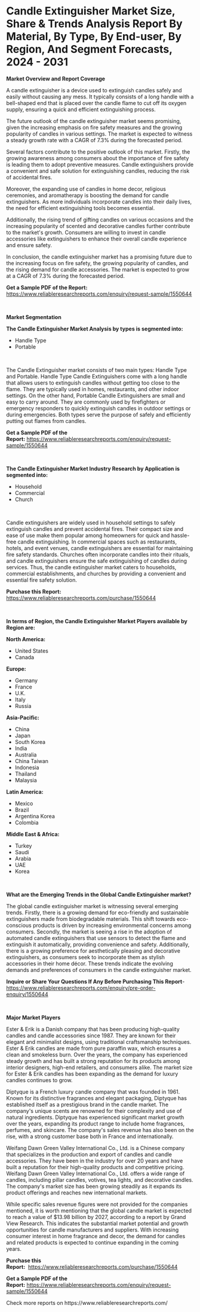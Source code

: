 <p><h1>Candle Extinguisher Market Size, Share & Trends Analysis Report By Material, By Type, By End-user, By Region, And Segment Forecasts, 2024 - 2031</h1></p><p><strong>Market Overview and Report Coverage</strong></p>
<p><p>A candle extinguisher is a device used to extinguish candles safely and easily without causing any mess. It typically consists of a long handle with a bell-shaped end that is placed over the candle flame to cut off its oxygen supply, ensuring a quick and efficient extinguishing process.</p><p>The future outlook of the candle extinguisher market seems promising, given the increasing emphasis on fire safety measures and the growing popularity of candles in various settings. The market is expected to witness a steady growth rate with a CAGR of 7.3% during the forecasted period.</p><p>Several factors contribute to the positive outlook of this market. Firstly, the growing awareness among consumers about the importance of fire safety is leading them to adopt preventive measures. Candle extinguishers provide a convenient and safe solution for extinguishing candles, reducing the risk of accidental fires.</p><p>Moreover, the expanding use of candles in home decor, religious ceremonies, and aromatherapy is boosting the demand for candle extinguishers. As more individuals incorporate candles into their daily lives, the need for efficient extinguishing tools becomes essential.</p><p>Additionally, the rising trend of gifting candles on various occasions and the increasing popularity of scented and decorative candles further contribute to the market's growth. Consumers are willing to invest in candle accessories like extinguishers to enhance their overall candle experience and ensure safety.</p><p>In conclusion, the candle extinguisher market has a promising future due to the increasing focus on fire safety, the growing popularity of candles, and the rising demand for candle accessories. The market is expected to grow at a CAGR of 7.3% during the forecasted period.</p></p>
<p><strong>Get a Sample PDF of the Report:</strong> <a href="https://www.reliableresearchreports.com/enquiry/request-sample/1550644">https://www.reliableresearchreports.com/enquiry/request-sample/1550644</a></p>
<p>&nbsp;</p>
<p><strong>Market Segmentation</strong></p>
<p><strong>The Candle Extinguisher Market Analysis by types is segmented into:</strong></p>
<p><ul><li>Handle Type</li><li>Portable</li></ul></p>
<p>&nbsp;</p>
<p><p>The Candle Extinguisher market consists of two main types: Handle Type and Portable. Handle Type Candle Extinguishers come with a long handle that allows users to extinguish candles without getting too close to the flame. They are typically used in homes, restaurants, and other indoor settings. On the other hand, Portable Candle Extinguishers are small and easy to carry around. They are commonly used by firefighters or emergency responders to quickly extinguish candles in outdoor settings or during emergencies. Both types serve the purpose of safely and efficiently putting out flames from candles.</p></p>
<p><strong>Get a Sample PDF of the Report:</strong>&nbsp;<a href="https://www.reliableresearchreports.com/enquiry/request-sample/1550644">https://www.reliableresearchreports.com/enquiry/request-sample/1550644</a></p>
<p>&nbsp;</p>
<p><strong>The Candle Extinguisher Market Industry Research by Application is segmented into:</strong></p>
<p><ul><li>Household</li><li>Commercial</li><li>Church</li></ul></p>
<p>&nbsp;</p>
<p><p>Candle extinguishers are widely used in household settings to safely extinguish candles and prevent accidental fires. Their compact size and ease of use make them popular among homeowners for quick and hassle-free candle extinguishing. In commercial spaces such as restaurants, hotels, and event venues, candle extinguishers are essential for maintaining fire safety standards. Churches often incorporate candles into their rituals, and candle extinguishers ensure the safe extinguishing of candles during services. Thus, the candle extinguisher market caters to households, commercial establishments, and churches by providing a convenient and essential fire safety solution.</p></p>
<p><strong>Purchase this Report:</strong>&nbsp; <a href="https://www.reliableresearchreports.com/purchase/1550644">https://www.reliableresearchreports.com/purchase/1550644</a></p>
<p>&nbsp;</p>
<p><strong>In terms of Region, the Candle Extinguisher Market Players available by Region are:</strong></p>
<p>
    <p> <strong> North America: </strong>
        <ul>
            <li>United States</li>
            <li>Canada</li>
        </ul>
        </p> 
    <p> <strong> Europe: </strong>
        <ul>
            <li>Germany</li>
            <li>France</li>
            <li>U.K.</li>
            <li>Italy</li>
            <li>Russia</li>
        </ul>
        </p> 
    <p> <strong> Asia-Pacific: </strong>
        <ul>
            <li>China</li>
            <li>Japan</li>
            <li>South Korea</li>
            <li>India</li>
            <li>Australia</li>
            <li>China Taiwan</li>
            <li>Indonesia</li>
            <li>Thailand</li>
            <li>Malaysia</li>
        </ul>
        </p> 
    <p> <strong> Latin America: </strong>
        <ul>
            <li>Mexico</li>
            <li>Brazil</li>
            <li>Argentina Korea</li>
            <li>Colombia</li>
        </ul>
        </p> 
    <p> <strong> Middle East & Africa: </strong>
        <ul>
            <li>Turkey</li>
            <li>Saudi</li>
            <li>Arabia</li>
            <li>UAE</li>
            <li>Korea</li>
        </ul>
    </p>
    </p>
<p>&nbsp;</p>
<p><strong>What are the Emerging Trends in the Global Candle Extinguisher market?</strong></p>
<p><p>The global candle extinguisher market is witnessing several emerging trends. Firstly, there is a growing demand for eco-friendly and sustainable extinguishers made from biodegradable materials. This shift towards eco-conscious products is driven by increasing environmental concerns among consumers. Secondly, the market is seeing a rise in the adoption of automated candle extinguishers that use sensors to detect the flame and extinguish it automatically, providing convenience and safety. Additionally, there is a growing preference for aesthetically pleasing and decorative extinguishers, as consumers seek to incorporate them as stylish accessories in their home décor. These trends indicate the evolving demands and preferences of consumers in the candle extinguisher market.</p></p>
<p><strong>Inquire or Share Your Questions If Any Before Purchasing This Report</strong>- <a href="https://www.reliableresearchreports.com/enquiry/pre-order-enquiry/1550644">https://www.reliableresearchreports.com/enquiry/pre-order-enquiry/1550644</a></p>
<p>&nbsp;</p>
<p><strong>Major Market Players</strong></p>
<p><p>Ester & Erik is a Danish company that has been producing high-quality candles and candle accessories since 1987. They are known for their elegant and minimalist designs, using traditional craftsmanship techniques. Ester & Erik candles are made from pure paraffin wax, which ensures a clean and smokeless burn. Over the years, the company has experienced steady growth and has built a strong reputation for its products among interior designers, high-end retailers, and consumers alike. The market size for Ester & Erik candles has been expanding as the demand for luxury candles continues to grow.</p><p>Diptyque is a French luxury candle company that was founded in 1961. Known for its distinctive fragrances and elegant packaging, Diptyque has established itself as a prestigious brand in the candle market. The company's unique scents are renowned for their complexity and use of natural ingredients. Diptyque has experienced significant market growth over the years, expanding its product range to include home fragrances, perfumes, and skincare. The company's sales revenue has also been on the rise, with a strong customer base both in France and internationally.</p><p>Weifang Dawn Green Valley International Co., Ltd. is a Chinese company that specializes in the production and export of candles and candle accessories. They have been in the industry for over 20 years and have built a reputation for their high-quality products and competitive pricing. Weifang Dawn Green Valley International Co., Ltd. offers a wide range of candles, including pillar candles, votives, tea lights, and decorative candles. The company's market size has been growing steadily as it expands its product offerings and reaches new international markets.</p><p>While specific sales revenue figures were not provided for the companies mentioned, it is worth mentioning that the global candle market is expected to reach a value of $13.98 billion by 2027, according to a report by Grand View Research. This indicates the substantial market potential and growth opportunities for candle manufacturers and suppliers. With increasing consumer interest in home fragrance and decor, the demand for candles and related products is expected to continue expanding in the coming years.</p></p>
<p><strong>Purchase this Report:</strong>&nbsp;&nbsp;<a href="https://www.reliableresearchreports.com/purchase/1550644">https://www.reliableresearchreports.com/purchase/1550644</a></p>
<p></p>
<p><strong>Get a Sample PDF of the Report:</strong>&nbsp;<a href="https://www.reliableresearchreports.com/enquiry/request-sample/1550644">https://www.reliableresearchreports.com/enquiry/request-sample/1550644</a></p>
<p>Check more reports on https://www.reliableresearchreports.com/</p>